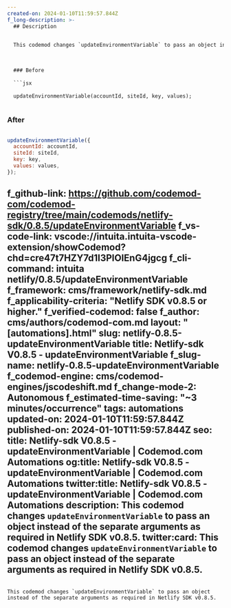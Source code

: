 ```yaml
---
created-on: 2024-01-10T11:59:57.844Z
f_long-description: >-
  ## Description
  

  This codemod changes `updateEnvironmentVariable` to pass an object instead of the separate arguments as required in Netlify SDK v0.8.5.
  

  
  ### Before
  
  ```jsx
  
  updateEnvironmentVariable(accountId, siteId, key, values);
  
  ```
  
  ### After
  
  ```jsx
  
  updateEnvironmentVariable({
  	accountId: accountId,
  	siteId: siteId,
  	key: key,
  	values: values,
  });
  
  ```
f_github-link: https://github.com/codemod-com/codemod-registry/tree/main/codemods/netlify-sdk/0.8.5/updateEnvironmentVariable
f_vs-code-link: vscode://intuita.intuita-vscode-extension/showCodemod?chd=cre47t7HZY7d1I3PIOIEnG4jgcg
f_cli-command: intuita netlify/0.8.5/updateEnvironmentVariable
f_framework: cms/framework/netlify-sdk.md
f_applicability-criteria: "Netlify SDK v0.8.5 or higher."
f_verified-codemod: false
f_author: cms/authors/codemod-com.md
layout: "[automations].html"
slug: netlify-0.8.5-updateEnvironmentVariable
title: Netlify-sdk V0.8.5 - updateEnvironmentVariable
f_slug-name: netlify-0.8.5-updateEnvironmentVariable
f_codemod-engine: cms/codemod-engines/jscodeshift.md
f_change-mode-2: Autonomous
f_estimated-time-saving: "~3 minutes/occurrence"
tags: automations
updated-on: 2024-01-10T11:59:57.844Z
published-on: 2024-01-10T11:59:57.844Z
seo:
  title: Netlify-sdk V0.8.5 - updateEnvironmentVariable | Codemod.com Automations
  og:title: Netlify-sdk V0.8.5 - updateEnvironmentVariable | Codemod.com Automations
  twitter:title: Netlify-sdk V0.8.5 - updateEnvironmentVariable | Codemod.com Automations
  description: This codemod changes `updateEnvironmentVariable` to pass an object instead of the separate arguments as required in Netlify SDK v0.8.5.
  twitter:card: This codemod changes `updateEnvironmentVariable` to pass an object instead of the separate arguments as required in Netlify SDK v0.8.5.
---
```

This codemod changes `updateEnvironmentVariable` to pass an object instead of the separate arguments as required in Netlify SDK v0.8.5.